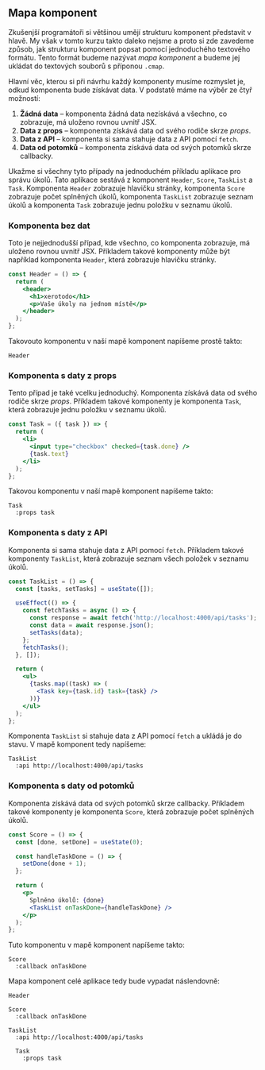 ## Mapa komponent

Zkušenjší programátoři si většinou umějí strukturu komponent představit v hlavě. My však v tomto kurzu takto daleko nejsme a proto si zde zavedeme způsob, jak strukturu komponent popsat pomocí jednoduchého textového formátu. Tento formát budeme nazývat _mapa komponent_ a budeme jej ukládat do textových souborů s příponou `.cmap`.

Hlavní věc, kterou si při návrhu každý komponenty musíme rozmyslet je, odkud komponenta bude získávat data. V podstatě máme na výběr ze čtyř možností:

1. **Žádná data** – komponenta žádná data nezískává a všechno, co zobrazuje, má uloženo rovnou uvnitř JSX.
1. **Data z props** – komponenta získává data od svého rodiče skrze _props_.
1. **Data z API** – komponenta si sama stahuje data z API pomocí `fetch`.
1. **Data od potomků** – komponenta získává data od svých potomků skrze callbacky.

Ukažme si všechny tyto případy na jednoduchém příkladu aplikace pro správu úkolů. Tato aplikace sestává z komponent `Header`, `Score`, `TaskList` a `Task`. Komponenta `Header` zobrazuje hlavičku stránky, komponenta `Score` zobrazuje počet splněných úkolů, komponenta `TaskList` zobrazuje seznam úkolů a komponenta `Task` zobrazuje jednu položku v seznamu úkolů.

### Komponenta bez dat

Toto je nejjednodušší případ, kde všechno, co komponenta zobrazuje, má uloženo rovnou uvnitř JSX. Příkladem takové komponenty může být například komponenta `Header`, která zobrazuje hlavičku stránky.

```jsx
const Header = () => {
  return (
    <header>
      <h1>xerotodo</h1>
      <p>Vaše úkoly na jednom místě</p>
    </header>
  );
};
```

Takovouto komponentu v naší mapě komponent napíšeme prostě takto:

```
Header
```

### Komponenta s daty z props

Tento případ je také vcelku jednoduchý. Komponenta získává data od svého rodiče skrze _props_. Příkladem takové komponenty je komponenta `Task`, která zobrazuje jednu položku v seznamu úkolů.

```jsx
const Task = ({ task }) => {
  return (
    <li>
      <input type="checkbox" checked={task.done} />
      {task.text}
    </li>
  );
};
```

Takovou komponentu v naší mapě komponent napíšeme takto:

```
Task
  :props task
```

### Komponenta s daty z API

Komponenta si sama stahuje data z API pomocí `fetch`. Příkladem takové komponenty `TaskList`, která zobrazuje seznam všech položek v seznamu úkolů.

```jsx
const TaskList = () => {
  const [tasks, setTasks] = useState([]);

  useEffect(() => {
    const fetchTasks = async () => {
      const response = await fetch('http://localhost:4000/api/tasks');
      const data = await response.json();
      setTasks(data);
    };
    fetchTasks();
  }, []);

  return (
    <ul>
      {tasks.map((task) => (
        <Task key={task.id} task={task} />
      ))}
    </ul>
  );
};
```

Komponenta `TaskList` si stahuje data z API pomocí `fetch` a ukládá je do stavu. V mapě komponent tedy napíšeme:

```
TaskList
  :api http://localhost:4000/api/tasks
```

### Komponenta s daty od potomků

Komponenta získává data od svých potomků skrze callbacky. Příkladem takové komponenty je komponenta `Score`, která zobrazuje počet splněných úkolů.

```jsx
const Score = () => {
  const [done, setDone] = useState(0);

  const handleTaskDone = () => {
    setDone(done + 1);
  };

  return (
    <p>
      Splněno úkolů: {done}
      <TaskList onTaskDone={handleTaskDone} />
    </p>
  );
};
```

Tuto komponentu v mapě komponent napíšeme takto:

```
Score
  :callback onTaskDone
```

Mapa komponent celé aplikace tedy bude vypadat náslendovně:

```
Header

Score
  :callback onTaskDone

TaskList
  :api http://localhost:4000/api/tasks
  
  Task
    :props task
```
